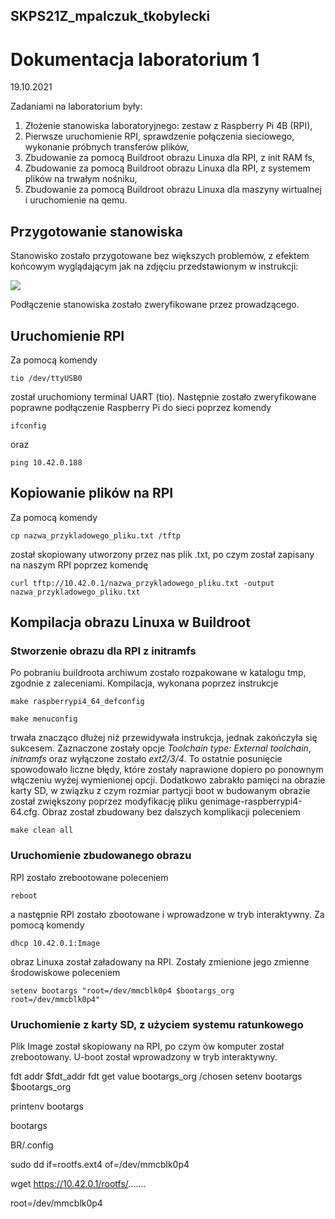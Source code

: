 ## SKPS21Z_mpalczuk_tkobylecki

# Dokumentacja laboratorium 1
19.10.2021

Zadaniami na laboratorium były:
1. Złożenie stanowiska laboratoryjnego: zestaw z Raspberry Pi 4B (RPI),
2. Pierwsze uruchomienie RPI, sprawdzenie połączenia sieciowego, wykonanie próbnych transferów plików,
3. Zbudowanie za pomocą Buildroot obrazu Linuxa dla RPI, z init RAM fs,
4. Zbudowanie za pomocą Buildroot obrazu Linuxa dla RPI, z systemem plików na trwałym nośniku,
5. Zbudowanie za pomocą Buildroot obrazu Linuxa dla maszyny wirtualnej i uruchomienie na qemu.

## Przygotowanie stanowiska
Stanowisko zostało przygotowane bez większych problemów, z efektem końcowym wyglądającym jak na zdjęciu przedstawionym w instrukcji:

![](https://media.discordapp.net/attachments/784434620665954364/902290466609959012/unknown.png?width=1056&height=676)

Podłączenie stanowiska zostało zweryfikowane przez prowadzącego.

## Uruchomienie RPI
Za pomocą komendy

`tio /dev/ttyUSB0`

został uruchomiony terminal UART (tio). Następnie zostało zweryfikowane poprawne podłączenie Raspberry Pi do sieci poprzez komendy

`ifconfig`

oraz

`ping 10.42.0.188`

## Kopiowanie plików na RPI
Za pomocą komendy

`cp nazwa_przykladowego_pliku.txt /tftp`

został skopiowany utworzony przez nas plik .txt, po czym został zapisany na naszym RPI poprzez komendę

`curl tftp://10.42.0.1/nazwa_przykladowego_pliku.txt -output nazwa_przykladowego_pliku.txt`

## Kompilacja obrazu Linuxa w Buildroot
### Stworzenie obrazu dla RPI z initramfs
Po pobraniu buildroota archiwum zostało rozpakowane w katalogu tmp, zgodnie z zaleceniami. Kompilacja, wykonana poprzez instrukcje

`make raspberrypi4_64_defconfig`

`make menuconfig`

trwała znacząco dłużej niż przewidywała instrukcja, jednak zakończyła się sukcesem.
Zaznaczone zostały opcje _Toolchain type: External toolchain_, _initramfs_ oraz wyłączone zostało _ext2/3/4_. To ostatnie posunięcie spowodowało liczne błędy, które zostały naprawione dopiero po ponownym włączeniu wyżej wymienionej opcji. Dodatkowo zabrakło pamięci na obrazie karty SD, w związku z czym rozmiar partycji boot w budowanym obrazie został zwiększony poprzez modyfikację pliku genimage-raspberrypi4-64.cfg. Obraz został zbudowany bez dalszych komplikacji poleceniem

`make clean all`

### Uruchomienie zbudowanego obrazu
RPI zostało zrebootowane poleceniem

`reboot`

a następnie RPI zostało zbootowane i wprowadzone w tryb interaktywny. Za pomocą komendy

`dhcp 10.42.0.1:Image`

obraz Linuxa został załadowany na RPI. Zostały zmienione jego zmienne środowiskowe poleceniem

`setenv bootargs "root=/dev/mmcblk0p4 $bootargs_org root=/dev/mmcblk0p4"`

### Uruchomienie z karty SD, z użyciem systemu ratunkowego

Plik Image został skopiowany na RPI, po czym ów komputer został zrebootowany. U-boot został wprowadzony w tryb interaktywny.




fdt addr $fdt_addr
fdt get value bootargs_org /chosen
setenv bootargs $bootargs_org


printenv bootargs

bootargs

BR/.config





sudo dd if=rootfs.ext4 of=/dev/mmcblk0p4

wget https://10.42.0.1/rootfs/.......

root=/dev/mmcblk0p4
